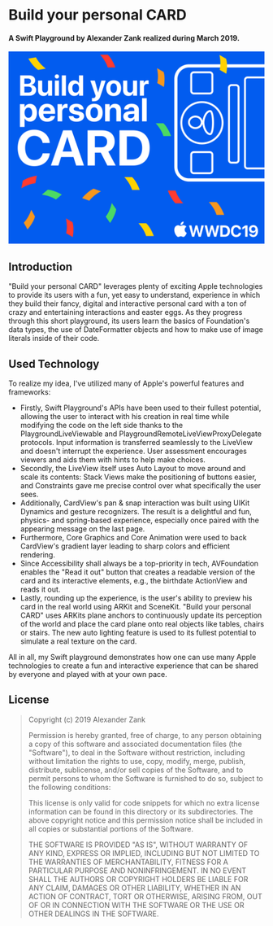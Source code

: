 # Build your personal CARD
#### A Swift Playground by Alexander Zank realized during March 2019.

![Playground Book Cover](https://raw.githubusercontent.com/AlexLike/WWDC19Playground/Documentation-Assets/project%20header.png?token=AdDgyzo4brK3FDKrM2TJHWn_dT717GV0ks5co34_wA%3D%3D)

## Introduction
"Build your personal CARD" leverages plenty of exciting Apple technologies to provide its users with a fun, yet easy to understand, experience in which they build their fancy, digital and interactive personal card with a ton of crazy and entertaining interactions and easter eggs.
As they progress through this short playground, its users learn the basics of Foundation's data types, the use of DateFormatter objects and how to make use of image literals inside of their code.

## Used Technology
To realize my idea, I've utilized many of Apple's powerful features and frameworks:
- Firstly, Swift Playground's APIs have been used to their fullest potential, allowing the user to interact with his creation in real time while modifying the code on the left side thanks to the PlaygroundLiveViewable and PlaygroundRemoteLiveViewProxyDelegate protocols. Input information is transferred seamlessly to the LiveView and doesn't interrupt the experience. User assessment encourages viewers and aids them with hints to help make choices.
- Secondly, the LiveView itself uses Auto Layout to move around and scale its contents: Stack Views make the positioning of buttons easier, and Constraints gave me precise control over what specifically the user sees.
- Additionally, CardView's pan & snap interaction was built using UIKit Dynamics and gesture recognizers. The result is a delightful and fun, physics- and spring-based experience, especially once paired with the appearing message on the last page.
- Furthermore, Core Graphics and Core Animation were used to back CardView's gradient layer leading to sharp colors and efficient rendering.
- Since Accessibility shall always be a top-priority in tech, AVFoundation enables the "Read it out" button that creates a readable version of the card and its interactive elements, e.g., the birthdate ActionView and reads it out.
- Lastly, rounding up the experience, is the user's ability to preview his card in the real world using ARKit and SceneKit. "Build your personal CARD" uses ARKits plane anchors to continuously update its perception of the world and place the card plane onto real objects like tables, chairs or stairs. The new auto lighting feature is used to its fullest potential to simulate a real texture on the card.

All in all, my Swift playground demonstrates how one can use many Apple technologies to create a fun and interactive experience that can be shared by everyone and played with at your own pace.


## License

>Copyright (c) 2019 Alexander Zank
>
>Permission is hereby granted, free of charge, to any person obtaining a copy
of this software and associated documentation files (the "Software"), to deal
in the Software without restriction, including without limitation the rights
to use, copy, modify, merge, publish, distribute, sublicense, and/or sell
copies of the Software, and to permit persons to whom the Software is
furnished to do so, subject to the following conditions:
>
>This license is only valid for code snippets for which no extra license information can be
found in this directory or its subdirectories.
>The above copyright notice and this permission notice shall be included in all
copies or substantial portions of the Software.
>
>THE SOFTWARE IS PROVIDED "AS IS", WITHOUT WARRANTY OF ANY KIND, EXPRESS OR
IMPLIED, INCLUDING BUT NOT LIMITED TO THE WARRANTIES OF MERCHANTABILITY,
FITNESS FOR A PARTICULAR PURPOSE AND NONINFRINGEMENT. IN NO EVENT SHALL THE
AUTHORS OR COPYRIGHT HOLDERS BE LIABLE FOR ANY CLAIM, DAMAGES OR OTHER
LIABILITY, WHETHER IN AN ACTION OF CONTRACT, TORT OR OTHERWISE, ARISING FROM,
OUT OF OR IN CONNECTION WITH THE SOFTWARE OR THE USE OR OTHER DEALINGS IN THE
SOFTWARE.
